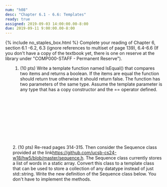 ```yaml
---
num: "h08"
desc: "Chapter 6.1 - 6.6: Templates"
ready: true
assigned: 2019-09-03 14:00:00.00-8:00
due: 2019-09-11 9:00:00.00-8:00
---
```

{% include no_staples_box.html %}
Complete your reading of Chapter 6, section 6.1 -6.2, 6.3 (ignore references to multiset of page 139), 6.4-6.6   (If you don't have a copy of the textbook yet, there is one on reserve at the library under "COMP000-STAFF - Permanent Reserve").

<ol markdown="1">

1. (10 pts) Write a template function named IsEqual() that compares two items and returns a boolean. If the items are equal the function should return true otherwise it should return false. The function has two parameters of the same type. Assume the template parameter is any type that has a copy constructor and the == operator defined.
<div style="margin-bottom:12em"></div>



<div class="pagebreak"></div>
2. (10 pts) Re-read pages 314-315. Then consider the Sequence class provided at the link<a href= "https://github.com/ucsb-cs24-w18/hw5/blob/master/sequence.h">https://github.com/ucsb-cs24-w18/hw5/blob/master/sequence.h</a>. The Sequence class currently stores a list of words in a static array. Convert this class to a template class that can be used to store a collection of any datatype instead of just std::string. Write the new definition of the Sequence class below. You don't have to implement the methods.
<div style="margin-bottom:10em"></div>

</ol>
